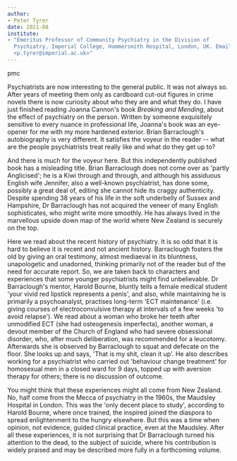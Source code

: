 ```yaml
---
author:
- Peter Tyrer
date: 2021-08
institute:
- "Emeritus Professor of Community Psychiatry in the Division of
  Psychiatry, Imperial College, Hammersmith Hospital, London, UK. Email:
  <p.tyrer@imperial.ac.uk>"
---
```


pmc

Psychiatrists are now interesting to the general public. It was not
always so. After years of meeting them only as cardboard cut-out figures
in crime novels there is now curiosity about who they are and what they
do. I have just finished reading Joanna Cannon\'s book *Breaking and
Mending*, about the effect of psychiatry on the person. Written by
someone exquisitely sensitive to every nuance in professional life,
Joanna\'s book was an eye-opener for me with my more hardened exterior.
Brian Barraclough\'s autobiography is very different. It satisfies the
voyeur in the reader -- what are the people psychiatrists treat really
like and what do they get up to?

And there is much for the voyeur here. But this independently published
book has a misleading title. Brian Barraclough does not come over as
'partly Anglicised'; he is a Kiwi through and through, and although his
assiduous English wife Jennifer, also a well-known psychiatrist, has
done some, possibly a great deal of, editing she cannot hide its craggy
authenticity. Despite spending 38 years of his life in the soft
underbelly of Sussex and Hampshire, Dr Barraclough has not acquired the
veneer of many English sophisticates, who might write more smoothly. He
has always lived in the marvellous upside down map of the world where
New Zealand is securely on the top.

Here we read about the recent history of psychiatry. It is so odd that
it is hard to believe it is recent and not ancient history. Barraclough
fosters the old by giving an oral testimony, almost mediaeval in its
bluntness, unapologetic and unadorned, thinking primarily not of the
reader but of the need for accurate report. So, we are taken back to
characters and experiences that some younger psychiatrists might find
unbelievable. Dr Barraclough\'s mentor, Harold Bourne, bluntly tells a
female medical student 'your vivid red lipstick represents a penis', and
also, while maintaining he is primarily a psychoanalyst, practises
long-term 'ECT maintenance' (i.e. giving courses of electroconvulsive
therapy at intervals of a few weeks 'to avoid relapse'). We read about a
woman who broke her teeth after unmodified ECT (she had osteogenesis
imperfecta), another woman, a devout member of the Church of England who
had severe obsessional disorder, who, after much deliberation, was
recommended for a leucotomy. Afterwards she is observed by Barraclough
to squat and defecate on the floor. She looks up and says, 'That is my
shit, clean it up'. He also describes working for a psychiatrist who
carried out 'behaviour change treatment' for homosexual men in a closed
ward for 9 days, topped up with aversion therapy for others; there is no
discussion of outcome.

You might think that these experiences might all come from New Zealand.
No, half come from the Mecca of psychiatry in the 1960s, the Maudsley
Hospital in London. This was the 'only decent place to study', according
to Harold Bourne, where once trained, the inspired joined the diaspora
to spread enlightenment to the hungry elsewhere. But this was a time
when opinion, not evidence, guided clinical practice, even at the
Maudsley. After all these experiences, it is not surprising that Dr
Barraclough turned his attention to the dead, to the subject of suicide,
where his contribution is widely praised and may be described more fully
in a forthcoming volume.
